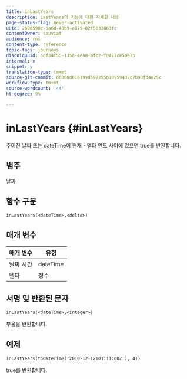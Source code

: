 ```yaml
---
title: inLastYears
description: LastYears의 기능에 대한 자세한 내용
page-status-flag: never-activated
uuid: 269d590c-5a6d-40b9-a879-02f5033863fc
contentOwner: sauviat
audience: rns
content-type: reference
topic-tags: journeys
discoiquuid: 5df34f55-135a-4ea8-afc2-f9427ce5ae7b
internal: n
snippet: y
translation-type: tm+mt
source-git-commit: d6360d616199d597255610959432c7b93fd4e25c
workflow-type: tm+mt
source-wordcount: '44'
ht-degree: 9%

---
```



# inLastYears {#inLastYears}

주어진 날짜 또는 dateTime이 현재 - 델타 연도 사이에 있으면 true를 반환합니다.

## 범주

날짜

## 함수 구문

`inLastYears(<dateTime>,<delta>)`

## 매개 변수

| 매개 변수 | 유형 |
|-----------|------------------|
| 날짜 시간 | dateTime |
| 델타 | 정수 |

## 서명 및 반환된 문자

`inLastYears(<dateTime>,<integer>)`

부울을 반환합니다.

## 예제

`inLastYears(toDateTime('2010-12-12T01:11:00Z'), 4))`

true를 반환합니다.
